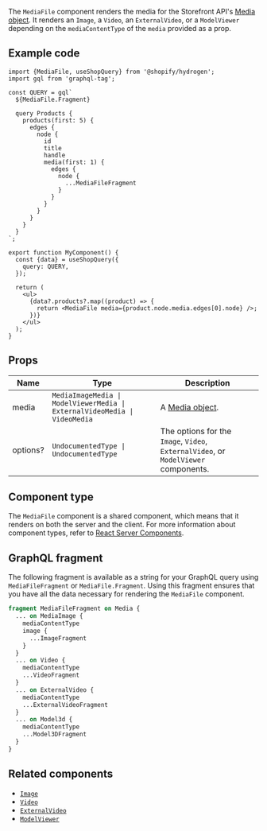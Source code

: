 <!-- This file is generated from source code in the Shopify/hydrogen repo. Edit the files in /packages/hydrogen/src/components/MediaFile and run 'yarn generate-docs' at the root of this repo. For more information, refer to https://github.com/Shopify/shopify-dev/blob/main/content/internal/operations/hydrogen-reference-docs.md. -->

The `MediaFile` component renders the media for the Storefront API's
[Media object](/api/storefront/reference/products/media). It renders an `Image`, a
`Video`, an `ExternalVideo`, or a `ModelViewer` depending on the `mediaContentType` of the
`media` provided as a prop.

## Example code

```tsx
import {MediaFile, useShopQuery} from '@shopify/hydrogen';
import gql from 'graphql-tag';

const QUERY = gql`
  ${MediaFile.Fragment}

  query Products {
    products(first: 5) {
      edges {
        node {
          id
          title
          handle
          media(first: 1) {
            edges {
              node {
                ...MediaFileFragment
              }
            }
          }
        }
      }
    }
  }
`;

export function MyComponent() {
  const {data} = useShopQuery({
    query: QUERY,
  });

  return (
    <ul>
      {data?.products?.map((product) => {
        return <MediaFile media={product.node.media.edges[0].node} />;
      })}
    </ul>
  );
}
```

## Props

| Name     | Type                                                                                             | Description                                                                         |
| -------- | ------------------------------------------------------------------------------------------------ | ----------------------------------------------------------------------------------- |
| media    | <code>MediaImageMedia &#124; ModelViewerMedia &#124; ExternalVideoMedia &#124; VideoMedia</code> | A [Media object](/api/storefront/reference/products/media).                         |
| options? | <code>UndocumentedType &#124; UndocumentedType</code>                                            | The options for the `Image`, `Video`, `ExternalVideo`, or `ModelViewer` components. |

## Component type

The `MediaFile` component is a shared component, which means that it renders on both the server and the client. For more information about component types, refer to [React Server Components](/custom-storefronts/hydrogen/framework/react-server-components).

## GraphQL fragment

The following fragment is available as a string for your GraphQL query using `MediaFileFragment` or `MediaFile.Fragment`. Using this fragment ensures that you have all the data necessary for rendering the `MediaFile` component.

```graphql
fragment MediaFileFragment on Media {
  ... on MediaImage {
    mediaContentType
    image {
      ...ImageFragment
    }
  }
  ... on Video {
    mediaContentType
    ...VideoFragment
  }
  ... on ExternalVideo {
    mediaContentType
    ...ExternalVideoFragment
  }
  ... on Model3d {
    mediaContentType
    ...Model3DFragment
  }
}
```

## Related components

- [`Image`](/api/hydrogen/components/primitive/image)
- [`Video`](/api/hydrogen/components/primitive/video)
- [`ExternalVideo`](/api/hydrogen/components/primitive/externalvideo)
- [`ModelViewer`](/api/hydrogen/components/primitive/modelviewer)
